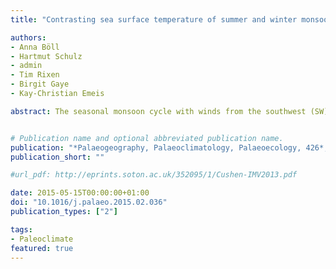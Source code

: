 ```yaml
---
title: "Contrasting sea surface temperature of summer and winter monsoon variability in the northern Arabian Sea over the last 25ka"

authors:
- Anna Böll
- Hartmut Schulz
- admin
- Tim Rixen
- Birgit Gaye
- Kay-Christian Emeis

abstract: The seasonal monsoon cycle with winds from the southwest (SW) in summer and from the northeast (NE) in winter strongly impacts on modern regional sea surface temperature (SST) patterns in the Arabian Sea (northern Indian Ocean). To reconstruct the temporal and spatial variation in the dynamically coupled winter and summer monsoon strength over the last 25ka, we analyzed alkenone-derived SST variations in one sediment core from the northwestern Arabian Sea, that is influenced by the summer monsoon (SST affected by upwelling processes), and in one core from the northeastern Arabian Sea, where SST is mainly governed by the winter monsoon (no upwelling). Comparison of the SST records reveals an antagonistic relationship of summer and winter monsoon strength throughout the late deglaciation and the Holocene. Upwelling along the Arabian Peninsula associated with peak SW monsoonal wind strength was strongest during the early Holocene climate optimum between 11 and 8ka, and coincided with the northernmost position of the Intertropical Convergence Zone (ITCZ) marked by maximum precipitation over northern Oman. The SW monsoon weakened over the middle to late Holocene, while the NE monsoon gained strength. This different evolution was caused by the southward displacement of the ITCZ throughout the Holocene. Superimposed over the long-term trend are variations in northeast monsoon wind strength at time scales of centuries that were synchronous with late Holocene climate variations recorded on the Asian continent and in the high-latitude Northern Hemisphere. Their likely driving forces are insolation changes associated with sunspot cycles. Enhanced by feedback mechanisms (e.g. land-sea thermal contrast) they enforced centennial scale fluctuations in wind strength and temperature in the northern Arabian Sea monsoon system.


# Publication name and optional abbreviated publication name.
publication: "*Palaeogeography, Palaeoclimatology, Palaeoecology, 426*, 10-21"
publication_short: ""

#url_pdf: http://eprints.soton.ac.uk/352095/1/Cushen-IMV2013.pdf

date: 2015-05-15T00:00:00+01:00
doi: "10.1016/j.palaeo.2015.02.036"
publication_types: ["2"]

tags:
- Paleoclimate
featured: true
---
```

